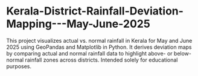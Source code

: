 # Kerala-District-Rainfall-Deviation-Mapping---May-June-2025
This project visualizes actual vs. normal rainfall in Kerala for May and June 2025 using GeoPandas and Matplotlib in Python. It derives deviation maps by comparing actual and normal rainfall data to highlight above- or below-normal rainfall zones across districts. Intended solely for educational purposes.
